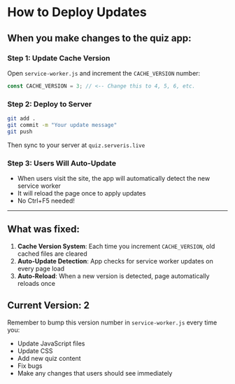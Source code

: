 # How to Deploy Updates

## When you make changes to the quiz app:

### Step 1: Update Cache Version
Open `service-worker.js` and increment the `CACHE_VERSION` number:

```javascript
const CACHE_VERSION = 3; // <-- Change this to 4, 5, 6, etc.
```

### Step 2: Deploy to Server
```bash
git add .
git commit -m "Your update message"
git push
```

Then sync to your server at `quiz.serveris.live`

### Step 3: Users Will Auto-Update
- When users visit the site, the app will automatically detect the new service worker
- It will reload the page once to apply updates
- No Ctrl+F5 needed!

---

## What was fixed:

1. **Cache Version System**: Each time you increment `CACHE_VERSION`, old cached files are cleared
2. **Auto-Update Detection**: App checks for service worker updates on every page load
3. **Auto-Reload**: When a new version is detected, page automatically reloads once

## Current Version: 2

Remember to bump this version number in `service-worker.js` every time you:
- Update JavaScript files
- Update CSS
- Add new quiz content
- Fix bugs
- Make any changes that users should see immediately
